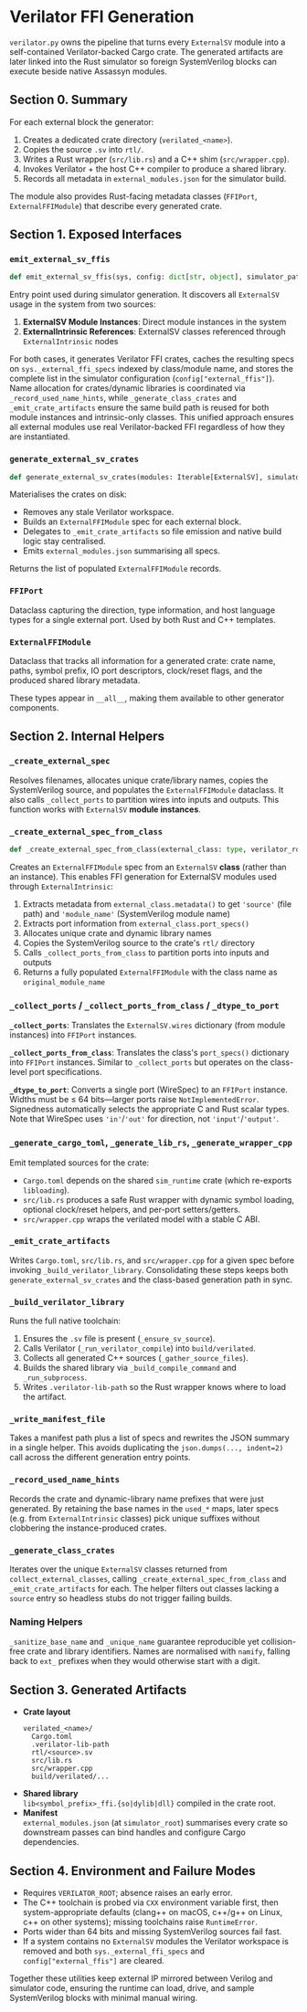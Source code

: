 # Verilator FFI Generation

`verilator.py` owns the pipeline that turns every `ExternalSV` module into a self-contained Verilator-backed Cargo crate. The generated artifacts are later linked into the Rust simulator so foreign SystemVerilog blocks can execute beside native Assassyn modules.

## Section 0. Summary

For each external block the generator:

1. Creates a dedicated crate directory (`verilated_<name>`).
2. Copies the source `.sv` into `rtl/`.
3. Writes a Rust wrapper (`src/lib.rs`) and a C++ shim (`src/wrapper.cpp`).
4. Invokes Verilator + the host C++ compiler to produce a shared library.
5. Records all metadata in `external_modules.json` for the simulator build.

The module also provides Rust-facing metadata classes (`FFIPort`, `ExternalFFIModule`) that describe every generated crate.

## Section 1. Exposed Interfaces

### `emit_external_sv_ffis`

```python
def emit_external_sv_ffis(sys, config: dict[str, object], simulator_path: Path, verilator_root: Path) -> List[ExternalFFIModule]:
```

Entry point used during simulator generation. It discovers all `ExternalSV` usage in the system from two sources:

1. **ExternalSV Module Instances**: Direct module instances in the system
2. **ExternalIntrinsic References**: ExternalSV classes referenced through `ExternalIntrinsic` nodes

For both cases, it generates Verilator FFI crates, caches the resulting specs on `sys._external_ffi_specs` indexed by class/module name, and stores the complete list in the simulator configuration (`config["external_ffis"]`). Name allocation for crates/dynamic libraries is coordinated via `_record_used_name_hints`, while `_generate_class_crates` and `_emit_crate_artifacts` ensure the same build path is reused for both module instances and intrinsic-only classes. This unified approach ensures all external modules use real Verilator-backed FFI regardless of how they are instantiated.

### `generate_external_sv_crates`

```python
def generate_external_sv_crates(modules: Iterable[ExternalSV], simulator_root: Path, verilator_root: Path) -> List[ExternalFFIModule]:
```

Materialises the crates on disk:
  * Removes any stale Verilator workspace.
  * Builds an `ExternalFFIModule` spec for each external block.
  * Delegates to `_emit_crate_artifacts` so file emission and native build logic stay centralised.
  * Emits `external_modules.json` summarising all specs.

Returns the list of populated `ExternalFFIModule` records.

### `FFIPort`

Dataclass capturing the direction, type information, and host language types for a single external port. Used by both Rust and C++ templates.

### `ExternalFFIModule`

Dataclass that tracks all information for a generated crate: crate name, paths, symbol prefix, IO port descriptors, clock/reset flags, and the produced shared library metadata.

These types appear in `__all__`, making them available to other generator components.

## Section 2. Internal Helpers

### `_create_external_spec`

Resolves filenames, allocates unique crate/library names, copies the SystemVerilog source, and populates the `ExternalFFIModule` dataclass. It also calls `_collect_ports` to partition wires into inputs and outputs. This function works with `ExternalSV` **module instances**.

### `_create_external_spec_from_class`

```python
def _create_external_spec_from_class(external_class: type, verilator_root: Path, used_crate_names: Dict[str, int], used_dynlib_names: Dict[str, int]) -> ExternalFFIModule
```

Creates an `ExternalFFIModule` spec from an `ExternalSV` **class** (rather than an instance). This enables FFI generation for ExternalSV modules used through `ExternalIntrinsic`:

1. Extracts metadata from `external_class.metadata()` to get `'source'` (file path) and `'module_name'` (SystemVerilog module name)
2. Extracts port information from `external_class.port_specs()`
3. Allocates unique crate and dynamic library names
4. Copies the SystemVerilog source to the crate's `rtl/` directory
5. Calls `_collect_ports_from_class` to partition ports into inputs and outputs
6. Returns a fully populated `ExternalFFIModule` with the class name as `original_module_name`

### `_collect_ports` / `_collect_ports_from_class` / `_dtype_to_port`

**`_collect_ports`**: Translates the `ExternalSV.wires` dictionary (from module instances) into `FFIPort` instances.

**`_collect_ports_from_class`**: Translates the class's `port_specs()` dictionary into `FFIPort` instances. Similar to `_collect_ports` but operates on the class-level port specifications.

**`_dtype_to_port`**: Converts a single port (WireSpec) to an `FFIPort` instance. Widths must be ≤ 64 bits—larger ports raise `NotImplementedError`. Signedness automatically selects the appropriate C and Rust scalar types. Note that WireSpec uses `'in'`/`'out'` for direction, not `'input'`/`'output'`.

### `_generate_cargo_toml`, `_generate_lib_rs`, `_generate_wrapper_cpp`

Emit templated sources for the crate:
  * `Cargo.toml` depends on the shared `sim_runtime` crate (which re-exports `libloading`).
  * `src/lib.rs` produces a safe Rust wrapper with dynamic symbol loading, optional clock/reset helpers, and per-port setters/getters.
  * `src/wrapper.cpp` wraps the verilated model with a stable C ABI.

### `_emit_crate_artifacts`

Writes `Cargo.toml`, `src/lib.rs`, and `src/wrapper.cpp` for a given spec before invoking `_build_verilator_library`. Consolidating these steps keeps both `generate_external_sv_crates` and the class-based generation path in sync.

### `_build_verilator_library`

Runs the full native toolchain:
  1. Ensures the `.sv` file is present (`_ensure_sv_source`).
  2. Calls Verilator (`_run_verilator_compile`) into `build/verilated`.
  3. Collects all generated C++ sources (`_gather_source_files`).
  4. Builds the shared library via `_build_compile_command` and `_run_subprocess`.
  5. Writes `.verilator-lib-path` so the Rust wrapper knows where to load the artifact.

### `_write_manifest_file`

Takes a manifest path plus a list of specs and rewrites the JSON summary in a single helper. This avoids duplicating the `json.dumps(..., indent=2)` call across the different generation entry points.

### `_record_used_name_hints`

Records the crate and dynamic-library name prefixes that were just generated. By retaining the base names in the `used_*` maps, later specs (e.g. from `ExternalIntrinsic` classes) pick unique suffixes without clobbering the instance-produced crates.

### `_generate_class_crates`

Iterates over the unique `ExternalSV` classes returned from `collect_external_classes`, calling `_create_external_spec_from_class` and `_emit_crate_artifacts` for each. The helper filters out classes lacking a `source` entry so headless stubs do not trigger failing builds.

### Naming Helpers

`_sanitize_base_name` and `_unique_name` guarantee reproducible yet collision-free crate and library identifiers. Names are normalised with `namify`, falling back to `ext_` prefixes when they would otherwise start with a digit.

## Section 3. Generated Artifacts

- **Crate layout**  
  ```
  verilated_<name>/
    Cargo.toml
    .verilator-lib-path
    rtl/<source>.sv
    src/lib.rs
    src/wrapper.cpp
    build/verilated/...
  ```
- **Shared library**  
  `lib<symbol_prefix>_ffi.{so|dylib|dll}` compiled in the crate root.
- **Manifest**  
  `external_modules.json` (at `simulator_root`) summarises every crate so downstream passes can bind handles and configure Cargo dependencies.

## Section 4. Environment and Failure Modes

- Requires `VERILATOR_ROOT`; absence raises an early error.  
- The C++ toolchain is probed via `CXX` environment variable first, then system-appropriate defaults (clang++ on macOS, c++/g++ on Linux, c++ on other systems); missing toolchains raise `RuntimeError`.  
- Ports wider than 64 bits and missing SystemVerilog sources fail fast.  
- If a system contains no `ExternalSV` modules the Verilator workspace is removed and both `sys._external_ffi_specs` and `config["external_ffis"]` are cleared.

Together these utilities keep external IP mirrored between Verilog and simulator code, ensuring the runtime can load, drive, and sample SystemVerilog blocks with minimal manual wiring.
